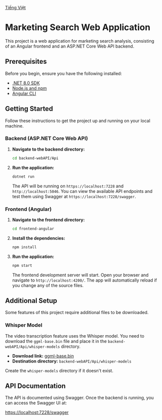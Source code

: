 [Tiếng Việt](./README.vi.md)

# Marketing Search Web Application

This project is a web application for marketing search analysis, consisting of an Angular frontend and an ASP.NET Core Web API backend.

## Prerequisites

Before you begin, ensure you have the following installed:

*   [.NET 8.0 SDK](https://dotnet.microsoft.com/download/dotnet/8.0)
*   [Node.js and npm](https://nodejs.org/en/)
*   [Angular CLI](https://angular.io/cli)

## Getting Started

Follow these instructions to get the project up and running on your local machine.

### Backend (ASP.NET Core Web API)

1.  **Navigate to the backend directory:**
    ```bash
    cd backend-webAPI/Api
    ```

2.  **Run the application:**
    ```bash
    dotnet run
    ```

    The API will be running on `https://localhost:7228` and `http://localhost:5046`. You can view the available API endpoints and test them using Swagger at `https://localhost:7228/swagger`.

### Frontend (Angular)

1.  **Navigate to the frontend directory:**
    ```bash
    cd frontend-angular
    ```

2.  **Install the dependencies:**
    ```bash
    npm install
    ```

3.  **Run the application:**
    ```bash
    npm start
    ```

    The frontend development server will start. Open your browser and navigate to `http://localhost:4200/`. The app will automatically reload if you change any of the source files.

## Additional Setup

Some features of this project require additional files to be downloaded.

### Whisper Model

The video transcription feature uses the Whisper model. You need to download the `ggml-base.bin` file and place it in the `backend-webAPI/Api/whisper-models` directory.

*   **Download link:** [ggml-base.bin](https://huggingface.co/ggerganov/whisper.cpp/resolve/main/ggml-base.bin)
*   **Destination directory:** `backend-webAPI/Api/whisper-models`

Create the `whisper-models` directory if it doesn't exist.

## API Documentation

The API is documented using Swagger. Once the backend is running, you can access the Swagger UI at:

[https://localhost:7228/swagger](https://localhost:7228/swagger)
